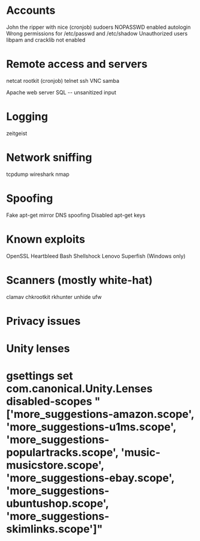 # Accounts
John the ripper with nice (cronjob)
sudoers NOPASSWD enabled
autologin
Wrong permissions for /etc/passwd and /etc/shadow
Unauthorized users
libpam and cracklib not enabled

# Remote access and servers
netcat rootkit (cronjob)
telnet
ssh
VNC
samba

Apache web server
SQL -- unsanitized input

# Logging
zeitgeist

# Network sniffing
tcpdump
wireshark
nmap

# Spoofing
Fake apt-get mirror
DNS spoofing
Disabled apt-get keys

# Known exploits
OpenSSL Heartbleed
Bash Shellshock
Lenovo Superfish (Windows only)

# Scanners (mostly white-hat)
clamav
chkrootkit
rkhunter
unhide
ufw


# Privacy issues
# Unity lenses
# gsettings set com.canonical.Unity.Lenses disabled-scopes "['more_suggestions-amazon.scope', 'more_suggestions-u1ms.scope', 'more_suggestions-populartracks.scope', 'music-musicstore.scope', 'more_suggestions-ebay.scope', 'more_suggestions-ubuntushop.scope', 'more_suggestions-skimlinks.scope']"
